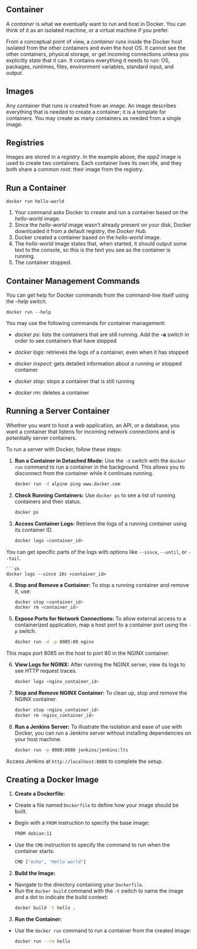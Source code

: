 ## Container
A  _container_  is what we eventually want to run and host in Docker. You can think of it as an isolated machine, or a virtual machine if you prefer.

From a conceptual point of view, a  _container_  runs inside the Docker host isolated from the other containers and even the host OS. It cannot see the other containers, physical storage, or get incoming connections unless you explicitly state that it can. It contains everything it needs to run: OS, packages, runtimes, files, environment variables, standard input, and output.

##  Images
Any container that runs is created from an _image_. An image describes everything that is needed to create a container; it is a template for containers. You may create as many containers as needed from a single image.

## Registries
Images are stored in a _registry_. In the example above, the _app2_ image is used to create two containers. Each container lives its own life, and they both share a common root: their image from the registry.

## Run a Container
   
    docker run hello-world
    

1.  Your command asks Docker to create and run a container based on the  _hello-world_  image.
2. Since the _hello-world_ image wasn’t already present on your disk, Docker downloaded it from a default registry, the _Docker Hub_.
3. Docker created a container based on the  _hello-world_  image.
4. The  _hello-world_  image states that, when started, it should output some text to the console, so this is the text you see as the container is running.
5. The container stopped.

## Container Management Commands

You can get help for Docker commands from the command-line itself using the _–help_ switch.

    docker run --help
   You may use the following commands for container management:

-   _docker ps_: lists the containers that are still running. Add the  **-a**  switch in order to see containers that have stopped
    
-   _docker logs_: retrieves the logs of a container, even when it has stopped
    
-   _docker inspect_: gets detailed information about a running or stopped container
    
-   _docker stop_: stops a container that is still running
    
-   _docker rm_: deletes a container


## Running a Server Container

Whether you want to host a web application, an API, or a database, you want a container that listens for incoming network connections and is potentially server containers.

To run a server with Docker, follow these steps:

 1. **Run a Container in Detached Mode:** Use the `-d` switch with the `docker run` command to run a container in the background. This allows you to disconnect from the container while it continues running.

     ```sh
    docker run -d alpine ping www.docker.com
2. **Check Running Containers:** Use `docker ps` to see a list of running containers and their status.
    ```sh
    docker ps
3. **Access Container Logs:** Retrieve the logs of a running container using its container ID.
    ```sh
    docker logs <container_id>

You can get specific parts of the logs with options like `--since`, `--until`, or `--tail`.
   
    ```sh
    docker logs --since 10s <container_id>

4. **Stop and Remove a Container:** To stop a running container and remove it, use:
    ```sh
    docker stop <container_id>
    docker rm <container_id>
5. **Expose Ports for Network Connections:** To allow external access to a containerized application, map a host port to a container port using the `-p` switch.
    ```sh
    docker run -d -p 8085:80 nginx
This maps port 8085 on the host to port 80 in the NGINX container.

6. **View Logs for NGINX:** After running the NGINX server, view its logs to see HTTP request traces.
    ```sh
    docker logs <nginx_container_id>
7. **Stop and Remove NGINX Container:** To clean up, stop and remove the NGINX container.
    ```sh
    docker stop <nginx_container_id>
    docker rm <nginx_container_id>
8. **Run a Jenkins Server:** To illustrate the isolation and ease of use with Docker, you can run a Jenkins server without installing dependencies on your host machine.
   ```sh
   docker run -p 8088:8080 jenkins/jenkins:lts
Access Jenkins at `http://localhost:8088` to complete the setup.


## Creating a Docker Image

 1. **Create a Dockerfile:**
 -   Create a file named `Dockerfile` to define how your image should be built.
-   Begin with a `FROM` instruction to specify the base image:
    ```sh
    FROM debian:11
 - Use the `CMD` instruction to specify the command to run when the container starts:

   ```sh
   CMD ["echo", "Hello world"]
2. **Build the Image:**
-   Navigate to the directory containing your `Dockerfile`.
-   Run the `docker build` command with the `-t` switch to name the image and a dot to indicate the build context:
    ```sh
    docker build -t hello .
3. **Run the Container:**
- Use the `docker run` command to run a container from the created image:
    ```sh
    docker run --rm hello
